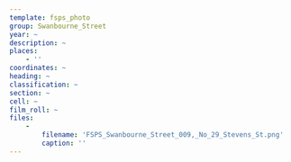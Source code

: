```yaml
---
template: fsps_photo
group: Swanbourne_Street
year: ~
description: ~
places:
    - ''
coordinates: ~
heading: ~
classification: ~
section: ~
cell: ~
film_roll: ~
files:
    -
        filename: 'FSPS_Swanbourne_Street_009,_No_29_Stevens_St.png'
        caption: ''
---
```

